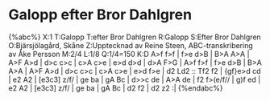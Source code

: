 # Galopp efter Bror Dahlgren

{%abc%}
X:1
T:Galopp
T:efter Bror Dahlgren
R:Galopp
S:Efter Bror Dahlgren
O:Bjärsjölagård, Skåne
Z:Upptecknad av Reine Steen, ABC-transkribering av Åke Persson
M:2/4
L:1/8
Q:1/4=150
K:D
A>f f>f | f>e d>B | B>A A>A | A>F A>d | d>c c>c | 
c>A c>e | e>d d>d | d>A F>G | A>f f>f | f>e d>B | 
B>A A>A | A>F A>d | d>c c>c | c>A c>e | e>d f>e | d2 Ld2 ::
Tf2 f2 | {gf}e>d cd | e2 A2 | [e3c3] z/f/ | ge ba | gA Bc | d>>c de | A>A de |
f2 f>(e/f// | g)f ed | e2 A2 | [e3c3] z/f/ | ge ba | gA Bc | d2 f2 | d2 z2 :|
{%endabc%}

